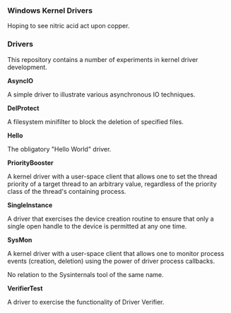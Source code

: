### Windows Kernel Drivers

Hoping to see nitric acid act upon copper.

### Drivers

This repository contains a number of experiments in kernel driver development. 

**AsyncIO**

A simple driver to illustrate various asynchronous IO techniques.

**DelProtect**

A filesystem minifilter to block the deletion of specified files.

**Hello**

The obligatory "Hello World" driver. 

**PriorityBooster**

A kernel driver with a user-space client that allows one to set the thread priority of a target thread to an arbitrary value, regardless of the priority class of the thread's containing process. 

**SingleInstance**

A driver that exercises the device creation routine to ensure that only a single open handle to the device is permitted at any one time.

**SysMon**

A kernel driver with a user-space client that allows one to monitor process events (creation, deletion) using the power of driver process callbacks. 

No relation to the Sysinternals tool of the same name. 

**VerifierTest**

A driver to exercise the functionality of Driver Verifier.
